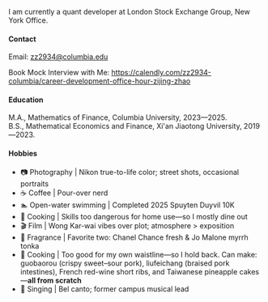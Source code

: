 
I am currently a quant developer at London Stock Exchange Group, New York Office.

#### Contact

Email: zz2934@columbia.edu

Book Mock Interview with Me: https://calendly.com/zz2934-columbia/career-development-office-hour-zijing-zhao

#### Education
M.A., Mathematics of Finance, Columbia University, 2023—2025.\
B.S., Mathematical Economics and Finance, Xi'an Jiaotong University, 2019—2023.

#### Hobbies

- 📷 Photography | Nikon true-to-life color; street shots, occasional portraits
- ☕️ Coffee | Pour-over nerd
- 🏊 Open-water swimming | Completed 2025 Spuyten Duyvil 10K
- 🍳 Cooking | Skills too dangerous for home use—so I mostly dine out
- 🎬 Film | Wong Kar-wai vibes over plot; atmosphere > exposition
- 🧪 Fragrance | Favorite two: Chanel Chance fresh & Jo Malone myrrh tonka
- 🍳 Cooking | Too good for my own waistline—so I hold back. Can make: guobaorou (crispy sweet–sour pork), liufeichang (braised pork intestines), French red-wine short ribs, and Taiwanese pineapple cakes—**all from scratch**
- 🎤 Singing | Bel canto; former campus musical lead




